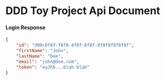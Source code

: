 # DDD Toy Project Api Document

#### Login Response

```JSON
{
    "id": "d99c8f8f-f8f8-4f8f-8f8f-8f8f8f8f8f8f",
    "firstName": "John",
    "lastName": "Doe",
    "email": "john@doe.com",
    "token": "eyJhb...blah blah"
}
```
